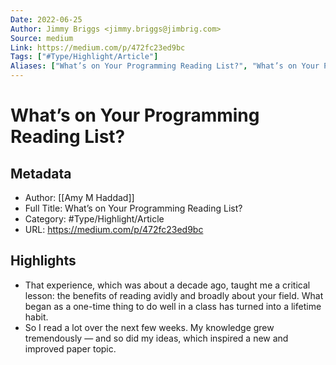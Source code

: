```yaml
---
Date: 2022-06-25
Author: Jimmy Briggs <jimmy.briggs@jimbrig.com>
Source: medium
Link: https://medium.com/p/472fc23ed9bc
Tags: ["#Type/Highlight/Article"]
Aliases: ["What’s on Your Programming Reading List?", "What’s on Your Programming Reading List?"]
---
```

# What’s on Your Programming Reading List?

## Metadata
- Author: [[Amy M Haddad]]
- Full Title: What’s on Your Programming Reading List?
- Category: #Type/Highlight/Article
- URL: https://medium.com/p/472fc23ed9bc

## Highlights
- That experience, which was about a decade ago, taught me a critical lesson: the benefits of reading avidly and broadly about your field. What began as a one-time thing to do well in a class has turned into a lifetime habit.
- So I read a lot over the next few weeks. My knowledge grew tremendously — and so did my ideas, which inspired a new and improved paper topic.
